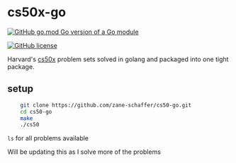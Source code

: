 # cs50x-go

[![GitHub go.mod Go version of a Go module](https://img.shields.io/github/go-mod/go-version/zane-schaffer/cs50-go)](https://github.com/zane-schaffer/cs50-go)

[![GitHub license](https://img.shields.io/github/license/zane-schaffer/cs50-go)](https://github.com/zane-schaffer/cs50-go/LICENSE)

Harvard's [cs50x](https://cs50.harvard.edu/x/2021/) problem sets solved in golang and packaged into one tight package.

## setup

```bash
    git clone https://github.com/zane-schaffer/cs50-go.git
    cd cs50-go
    make
    ./cs50
```

`ls` for all problems available

Will be updating this as I solve more of the problems
